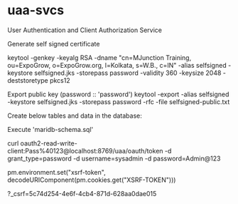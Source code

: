 # uaa-svcs
User Authentication and Client Authorization Service

Generate self signed certificate

keytool -genkey -keyalg RSA -dname "cn=MJunction Training, ou=ExpoGrow, o=ExpoGrow.org, l=Kolkata, s=W.B., c=IN" -alias selfsigned -keystore selfsigned.jks -storepass password -validity 360 -keysize 2048  -deststoretype pkcs12

Export public key (password :: 'password')
keytool -export -alias selfsigned -keystore selfsigned.jks -storepass password -rfc -file selfsigned-public.txt


Create below tables and data in the database:

Execute 'maridb-schema.sql'


curl oauth2-read-write-client:Pass%40123@localhost:8769/uaa/oauth/token -d grant_type=password -d username=sysadmin -d password=Admin@123


pm.environment.set("xsrf-token", decodeURIComponent(pm.cookies.get("XSRF-TOKEN")))

?_csrf=5c74d254-4e6f-4cb4-871d-628aa0dae015

